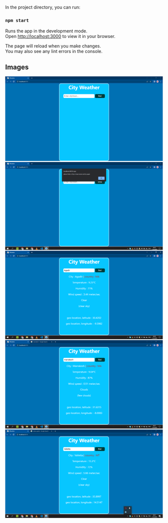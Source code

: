 In the project directory, you can run:

### `npm start`

Runs the app in the development mode.\
Open [http://localhost:3000](http://localhost:3000) to view it in your browser.

The page will reload when you make changes.\
You may also see any lint errors in the console.


## Images

![first looking](public/screenshot_20230118_042450.png)
![when click button without entring city name](public/screenshot_20230118_042545.png)
!["Agadir"](public/screenshot_20230118_042626.png)
![marrakech](public/screenshot_20230118_042736.png)
![malta capital](public/screenshot_20230118_043151.png)




